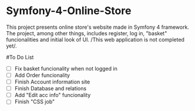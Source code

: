 # Symfony-4-Online-Store
This project presents online store's website made in Symfony 4 framework. The project, among other things, includes register, log in, "basket" funcionalities and initial look of UI. /This web application is not completed yet/.

#To Do List
- [ ] Fix basket funcionality when not logged in
- [ ] Add Order funcionality
- [ ] Finish Account information site
- [ ] Finish Database and relations
- [ ] Add "Edit acc info" funcionality
- [ ] Finish "CSS job"
